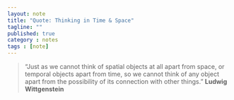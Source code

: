 ```yaml
---
layout: note
title: "Quote: Thinking in Time & Space"
tagline: ""
published: true
category : notes
tags : [note]
---
```


> “Just as we cannot think of spatial objects at all apart from space, or
> temporal objects apart from time, so we cannot think of any object apart from
> the possibility of its connection with other things.”
> __Ludwig Wittgenstein__
